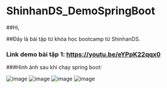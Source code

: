 # ShinhanDS_DemoSpringBoot

##Hi,

##Đây là bài tập từ khóa học bootcamp từ ShinhanDS.

### Link demo bài tập 1: https://youtu.be/eYPpK22qqx0

###Hình ảnh sau khi chạy spring boot:

![image](https://user-images.githubusercontent.com/72481546/210594061-cd1fce6a-0b6f-45ac-8fce-0d65e206e69d.png)
![image](https://user-images.githubusercontent.com/72481546/210594277-71896078-8b39-493f-a3e4-d319ef0e1b11.png)
![image](https://user-images.githubusercontent.com/72481546/210594323-10c68956-fe31-47c9-9e11-e9d58ab70a54.png)
![image](https://user-images.githubusercontent.com/72481546/210594366-2e659eb3-5633-4f1c-8858-1cb3162f11ea.png)
